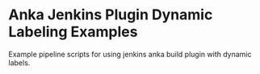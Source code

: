 # Anka Jenkins Plugin Dynamic Labeling Examples
Example pipeline scripts for using jenkins anka build plugin with dynamic labels.